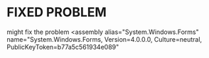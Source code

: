 # FIXED PROBLEM
might fix the problem
<assembly alias="System.Windows.Forms" name="System.Windows.Forms, Version=4.0.0.0, Culture=neutral, PublicKeyToken=b77a5c561934e089"
	</assembly>
